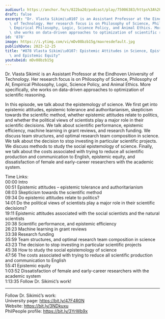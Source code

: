 ```yaml
---
audiourl: https://anchor.fm/s/822ba20/podcast/play/75006383/https%3A%2F%2Fd3ctxlq1ktw2nl.cloudfront.net%2Fstaging%2F2023-7-24%2Ff3c7a851-1bbf-c5a6-3db2-8e78c9b2ed0a.m4a
draft: false
excerpt: "Dr. Vlasta Sikimi\u0107 is an Assistant Professor at the Eindhoven University\
  \ of Technology. Her research focus is on Philosophy of Science, Philosophy of AI,\
  \ Empirical Philosophy, Logic, Science Policy, and Animal Ethics. More specifically,\
  \ she works on data-driven approaches to optimization of scientific reasoning."
id: '878'
image: https://i.ytimg.com/vi/mDv08bzb15g/maxresdefault.jpg
publishDate: 2023-12-25
title: "#878 Vlasta Sikimi\u0107: Epistemic Attitudes in Science, Epistemic Efficiency,\
  \ and Epistemic Equity"
youtubeid: mDv08bzb15g
---
```

<div class="timelinks">

Dr. Vlasta Sikimić is an Assistant Professor at the Eindhoven University of Technology. Her research focus is on Philosophy of Science, Philosophy of AI, Empirical Philosophy, Logic, Science Policy, and Animal Ethics. More specifically, she works on data-driven approaches to optimization of scientific reasoning.

In this episode, we talk about the epistemology of science. We first get into epistemic attitudes, epistemic tolerance and authoritarianism, skepticism towards the scientific method, whether epistemic attitudes relate to politics, and whether the political views of scientists play a major role in their scientific decisions. We talk about scientific performance, epistemic efficiency, machine learning in grant reviews, and research funding. We discuss team structures, and optimal research team composition in science. We talk about the decision to stop investing in particular scientific projects. We discuss methods to study the social epistemology of science. Finally, we talk about the costs associated with trying to reduce all scientific production and communication to English, epistemic equity, and dissatisfaction of female and early-career researchers with the academic system.


Time Links:  
<time>00:00</time> Intro  
<time>00:51</time> Epistemic attitudes – epistemic tolerance and authoritarianism  
<time>08:03</time> Skepticism towards the scientific method  
<time>09:34</time> Do epistemic attitudes relate to politics?  
<time>14:01</time> Do the political views of scientists play a major role in their scientific decisions?  
<time>19:11</time> Epistemic attitudes associated with the social scientists and the natural scientists  
<time>20:38</time> Scientific performance, and epistemic efficiency  
<time>26:23</time> Machine learning in grant reviews  
<time>33:38</time> Research funding  
<time>35:59</time> Team structures, and optimal research team composition in science  
<time>43:23</time> The decision to stop investing in particular scientific projects  
<time>45:38</time> How to study the social epistemology of science  
<time>47:56</time> The costs associated with trying to reduce all scientific production and communication to English  
<time>55:41</time> Epistemic equity  
<time>1:03:52</time> Dissatisfaction of female and early-career researchers with the academic system  
<time>1:13:35</time> Follow Dr. Sikimić’s work!

---

Follow Dr. Sikimić’s work:  
University page: https://bit.ly/47F4R0N  
Website: https://bit.ly/3NDkuxu  
PhilPeople profile: https://bit.ly/3YrWb9x
</div>

